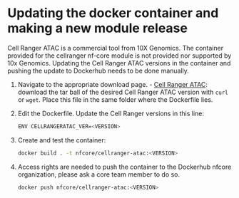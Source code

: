 # Updating the docker container and making a new module release

Cell Ranger ATAC is a commercial tool from 10X Genomics. The container provided for the cellranger nf-core module is 
not provided nor supported by 10x Genomics. Updating the Cell Ranger ATAC versions in the container and pushing the 
update to Dockerhub needs to be done manually.

1. Navigate to the appropriate download page. - [Cell Ranger ATAC](https://support.10xgenomics.com/single-cell-atac/software/pipelines/latest/installation): download the tar ball of the desired Cell Ranger ATAC version with `curl` or `wget`. Place this 
file in the same folder where the Dockerfile lies.

2. Edit the Dockerfile. Update the Cell Ranger versions in this line:

   ```bash
   ENV CELLRANGERATAC_VER=<VERSION>
   ```

3. Create and test the container:

   ```bash
   docker build . -t nfcore/cellranger-atac:<VERSION>
   ```

4. Access rights are needed to push the container to the Dockerhub nfcore organization, please ask a core team member 
to do so.

   ```bash
   docker push nfcore/cellranger-atac:<VERSION>
   ```
